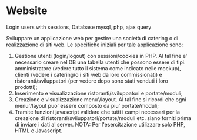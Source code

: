 # Website
Login users with sessions, Database mysql, php, ajax query

Sviluppare un applicazione web per gestire una società di catering o di realizzazione di siti web. Le specifiche iniziali per tale applicazione sono:
1. Gestione utenti (login/logout) con sessioni/cookies in PHP. Al tal fine e' necessario creare nel DB una tabella utenti che possono essere di tipi: amministratore (vedere tutto il sistema come indicato nelle mockup), clienti (vedere i catering/o i siti web da loro commissionati) e ristoranti/sviluppatori (per vedere dopo sono stati venduti i loro prodotti);
2. Inserimento e visualizzazione ristoranti/sviluppatori e portate/moduli;
3. Creazione e visualizzazione menu'/layout. Al tal fine si ricordi che ogni menu'/layout puo' essere composto da piu' portate/moduli;
4. Tramite funzioni javascript validare che tutti i campi necessari per la creazione di ristoranti/svliuppatori/portate/moduli etc. siano forniti prima di inviare i dati al server.
NOTA: Per l'esercitazione utilizzare solo PHP, HTML e Javascript.
